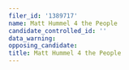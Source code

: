```yaml
---
filer_id: '1389717'
name: Matt Hummel 4 the People
candidate_controlled_id: ''
data_warning: 
opposing_candidate: 
title: Matt Hummel 4 the People
---
```


